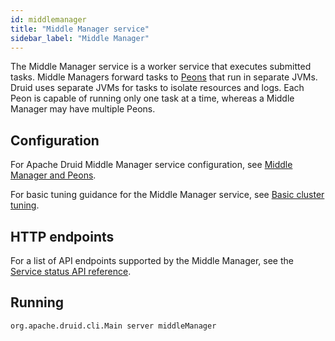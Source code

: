 ```yaml
---
id: middlemanager
title: "Middle Manager service"
sidebar_label: "Middle Manager"
---
```


<!--
  ~ Licensed to the Apache Software Foundation (ASF) under one
  ~ or more contributor license agreements.  See the NOTICE file
  ~ distributed with this work for additional information
  ~ regarding copyright ownership.  The ASF licenses this file
  ~ to you under the Apache License, Version 2.0 (the
  ~ "License"); you may not use this file except in compliance
  ~ with the License.  You may obtain a copy of the License at
  ~
  ~   http://www.apache.org/licenses/LICENSE-2.0
  ~
  ~ Unless required by applicable law or agreed to in writing,
  ~ software distributed under the License is distributed on an
  ~ "AS IS" BASIS, WITHOUT WARRANTIES OR CONDITIONS OF ANY
  ~ KIND, either express or implied.  See the License for the
  ~ specific language governing permissions and limitations
  ~ under the License.
  -->

The Middle Manager service is a worker service that executes submitted tasks. Middle Managers forward tasks to [Peons](../design/peons.md) that run in separate JVMs.
Druid uses separate JVMs for tasks to isolate resources and logs. Each Peon is capable of running only one task at a time, whereas a Middle Manager may have multiple Peons.

## Configuration

For Apache Druid Middle Manager service configuration, see [Middle Manager and Peons](../configuration/index.md#middle-manager-and-peon).

For basic tuning guidance for the Middle Manager service, see [Basic cluster tuning](../operations/basic-cluster-tuning.md#middle-manager).

## HTTP endpoints

For a list of API endpoints supported by the Middle Manager, see the [Service status API reference](../api-reference/service-status-api.md#middle-manager).

## Running

```
org.apache.druid.cli.Main server middleManager
```
